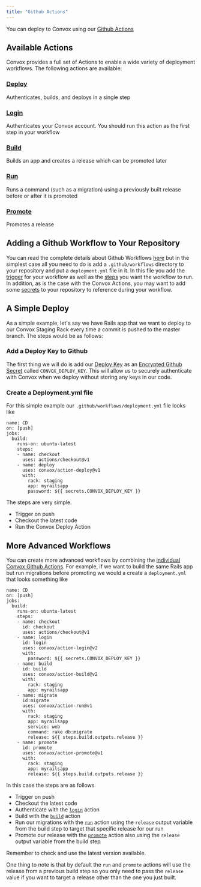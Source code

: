 ```yaml
---
title: "Github Actions"
---
```


You can deploy to Convox using our [Github Actions](https://github.com/marketplace/actions/convox-deploy)

## Available Actions
Convox provides a full set of Actions to enable a wide variety of deployment workflows. The following actions are available:
### [Deploy](https://github.com/convox/action-deploy)
Authenticates, builds, and deploys in a single step
### [Login](https://github.com/convox/action-login)
Authenticates your Convox account. You should run this action as the first step in your workflow
### [Build](https://github.com/convox/action-build)
Builds an app and creates a release which can be promoted later
### [Run](https://github.com/convox/action-run)
Runs a command (such as a migration) using a previously built release before or after it is promoted
### [Promote](https://github.com/convox/action-promote)
Promotes a release


## Adding a Github Workflow to Your Repository
You can read the complete details about Github Workflows [here](https://help.github.com/en/actions/automating-your-workflow-with-github-actions/configuring-a-workflow) but in the simplest case all you need to do is add a `.github/workflows` directory to your repository and put a `deployment.yml` file in it. In this file you add the [trigger](https://help.github.com/en/articles/events-that-trigger-workflows#webhook-events) for your workflow as well as the  [steps](https://help.github.com/en/actions/automating-your-workflow-with-github-actions/workflow-syntax-for-github-actions#jobsjob_idsteps) you want the workflow to run. In addition, as is the case with the Convox Actions, you may want to add some [secrets](https://help.github.com/en/actions/automating-your-workflow-with-github-actions/creating-and-using-encrypted-secrets) to your repository to reference during your workflow.

## A Simple Deploy
As a simple example, let's say we have Rails app that we want to deploy to our Convox Staging Rack every time a commit is pushed to the master branch. The steps would be as follows:
### Add a Deploy Key to Github
The first thing we will do is add our [Deploy Key](https://docs.convox.com/console/deploy-keys) as an [Encrypted Github Secret](https://help.github.com/en/actions/automating-your-workflow-with-github-actions/creating-and-using-encrypted-secrets) called `CONVOX_DEPLOY_KEY`. This will allow us to securely authenticate with Convox when we deploy without storing any keys in our code.
### Create a Deployment.yml file
For this simple example our `.github/workflows/deployment.yml` file looks like
```
name: CD
on: [push]
jobs:
  build:
    runs-on: ubuntu-latest
    steps:
    - name: checkout
      uses: actions/checkout@v1
    - name: deploy
      uses: convox/action-deploy@v1
      with:
        rack: staging
        app: myrailsapp
        password: ${{ secrets.CONVOX_DEPLOY_KEY }}
```
The steps are very simple.
* Trigger on push
* Checkout the latest code
* Run the Convox Deploy Action
## More Advanced Workflows
You can create more advanced workflows by combining the [individual Convox Github Actions](#available-actions). For example, if we want to build the same Rails app but run migrations before promoting we would a create a `deployment.yml` that looks something like
```
name: CD
on: [push]
jobs:
  build:
    runs-on: ubuntu-latest
    steps:
    - name: checkout
      id: checkout
      uses: actions/checkout@v1
    - name: login
      id: login
      uses: convox/action-login@v2
      with:
        password: ${{ secrets.CONVOX_DEPLOY_KEY }}
    - name: build
      id: build
      uses: convox/action-build@v2
      with:
        rack: staging
        app: myrailsapp
    - name: migrate
      id:migrate
      uses: convox/action-run@v1
      with:
        rack: staging
        app: myrailsapp
        service: web
        command: rake db:migrate
        release: ${{ steps.build.outputs.release }}
    - name: promote
      id: promote
      uses: convox/action-promote@v1
      with:
        rack: staging
        app: myrailsapp
        release: ${{ steps.build.outputs.release }}
```
In this case the steps are as follows
* Trigger on push
* Checkout the latest code
* Authenticate with the [`login`](#loginhttpsgithubcomconvoxaction-login) action
* Build with the [`build`](#buildhttpsgithubcomconvoxaction-build) action
* Run our migrations with the [`run`](#runhttpsgithubcomconvoxaction-run) action using the `release` output variable from the build step to target that specific release for our run
* Promote our release with the [`promote`](#promotehttpsgithubcomconvoxaction-promote) action also using the `release` output variable from the build step

Remember to check and use the latest version available.

One thing to note is that by default the `run` and `promote` actions will use the release from a previous build step so you only need to pass the `release` value if you want to target a release other than the one you just built.

